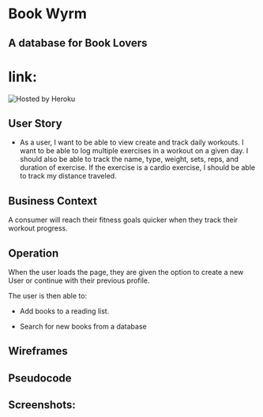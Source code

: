 # Book Wyrm
## A database for Book Lovers

# link:

![Hosted by Heroku](https://book-wyrm.herokuapp.com/)

## User Story

* As a user, I want to be able to view create and track daily workouts.  I want to be able to log multiple exercises in a workout on a given day.  I should also be able to track the name, type, weight, sets, reps, and duration of exercise.  If the exercise is a cardio exercise, I should be able to track my distance traveled.

## Business Context

A consumer will reach their fitness goals quicker when they track their workout progress.

## Operation

When the user loads the page, they are given the option to create a new User or continue with their previous profile.

The user is then able to:

  * Add books to a reading list.

  * Search for new books from a database


## Wireframes


## Pseudocode


## Screenshots:

<!-- ![Main Page](/public/images/main.png)
(https://github.com/N0matic/PumpUptheJAMS/blob/master/public/images/main.png)

![Add Exercises](/public/images/add_exercise.png)
(https://github.com/N0matic/PumpUptheJAMS/blob/master/public/images/add_exercise.png) -->
